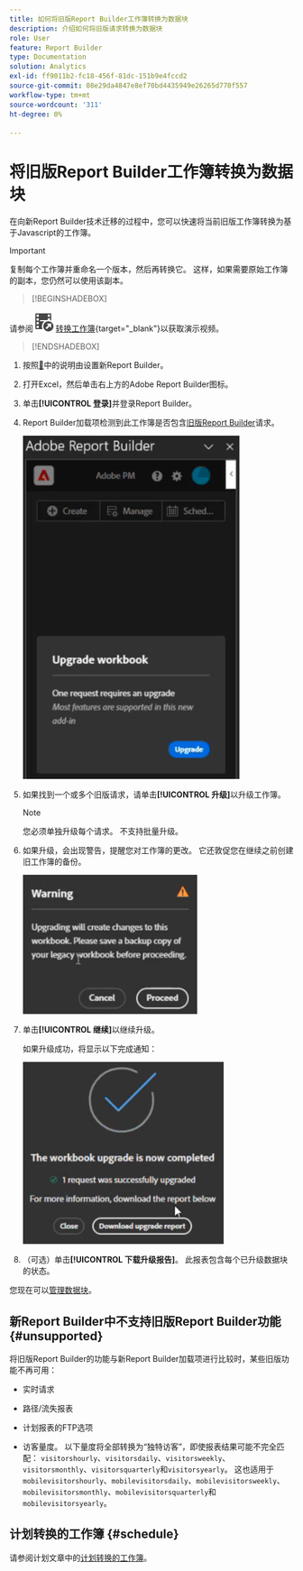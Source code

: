 ```yaml
---
title: 如何将旧版Report Builder工作簿转换为数据块
description: 介绍如何将旧版请求转换为数据块
role: User
feature: Report Builder
type: Documentation
solution: Analytics
exl-id: ff9011b2-fc18-456f-81dc-151b9e4fccd2
source-git-commit: 08e29da4847e8ef70bd4435949e26265d770f557
workflow-type: tm+mt
source-wordcount: '311'
ht-degree: 0%

---
```


# 将旧版Report Builder工作簿转换为数据块

在向新Report Builder技术迁移的过程中，您可以快速将当前旧版工作簿转换为基于Javascript的工作簿。

>[!IMPORTANT]
>
>复制每个工作簿并重命名一个版本，然后再转换它。 这样，如果需要原始工作簿的副本，您仍然可以使用该副本。


>[!BEGINSHADEBOX]

请参阅![VideoCheckedOut](/help/assets/icons/VideoCheckedOut.svg) [转换工作簿](https://video.tv.adobe.com/v/3446192?quality=12&learn=on&captions=chi_hans){target="_blank"}以获取演示视频。

>[!ENDSHADEBOX]



1. 按照[&#128279;](/help/analyze/report-builder/report-builder-setup.md)中的说明由设置新Report Builder。

1. 打开Excel，然后单击右上方的Adobe Report Builder图标。

1. 单击&#x200B;**[!UICONTROL 登录]**&#x200B;并登录Report Builder。

1. Report Builder加载项检测到此工作簿是否包含[旧版Report Builder](/help/analyze/legacy-report-builder/home.md)请求。

   ![升级工作簿提示](assets/upgrade_workbook.png)

1. 如果找到一个或多个旧版请求，请单击&#x200B;**[!UICONTROL 升级]**&#x200B;以升级工作簿。

   >[!NOTE]
   >
   >您必须单独升级每个请求。 不支持批量升级。


1. 如果升级，会出现警告，提醒您对工作簿的更改。 它还敦促您在继续之前创建旧工作簿的备份。

   ![升级警告](assets/upgrade_warning.png)

1. 单击&#x200B;**[!UICONTROL 继续]**&#x200B;以继续升级。

   如果升级成功，将显示以下完成通知：

   ![升级完成](assets/upgrade_complete.png)

1. （可选）单击&#x200B;**[!UICONTROL 下载升级报告]**。 此报表包含每个已升级数据块的状态。

您现在可以[管理数据块](/help/analyze/report-builder/manage-reportbuilder.md)。


## 新Report Builder中不支持旧版Report Builder功能 {#unsupported}

将旧版Report Builder的功能与新Report Builder加载项进行比较时，某些旧版功能不再可用：

- 实时请求

- 路径/流失报表

- 计划报表的FTP选项

- 访客量度。 以下量度将全部转换为“独特访客”，即使报表结果可能不完全匹配： `visitorshourly`、`visitorsdaily`、`visitorsweekly`、`visitorsmonthly`、`visitorsquarterly`和`visitorsyearly`。 这也适用于`mobilevisitorshourly`、`mobilevisitorsdaily`、`mobilevisitorsweekly`、`mobilevisitorsmonthly`、`mobilevisitorsquarterly`和`mobilevisitorsyearly`。

## 计划转换的工作簿 {#schedule}

请参阅计划文章中的[计划转换的工作簿](/help/analyze/report-builder/schedule-reportbuilder.md)。